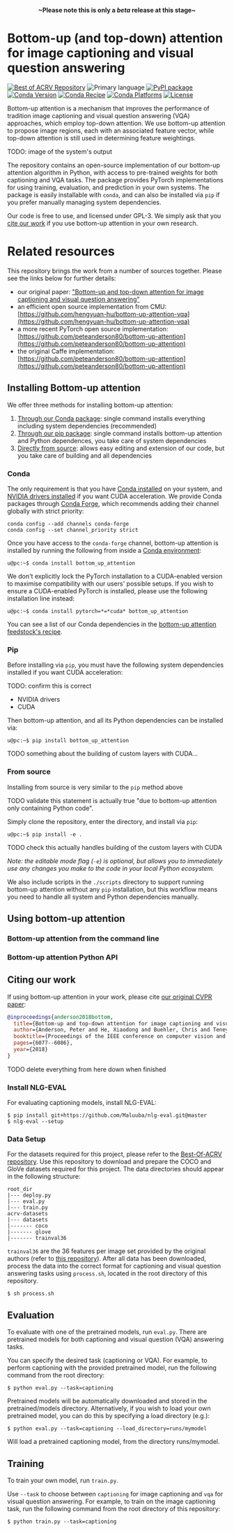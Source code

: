 <p align=center><strong>~Please note this is only a <em>beta</em> release at this stage~</strong></p>

# Bottom-up (and top-down) attention for image captioning and visual question answering

[![Best of ACRV Repository](https://img.shields.io/badge/collection-best--of--acrv-%23a31b2a)](https://roboticvision.org/best-of-acrv)
![Primary language](https://img.shields.io/github/languages/top/best-of-acrv/bottom-up-attention)
[![PyPI package](https://img.shields.io/pypi/pyversions/bottom-up-attention)](https://pypi.org/project/bottom-up-attention/)
[![Conda Version](https://img.shields.io/conda/vn/conda-forge/bottom_up_attention.svg)](https://anaconda.org/conda-forge/bottom_up_attention)
[![Conda Recipe](https://img.shields.io/badge/recipe-bottom_up_attention-green.svg)](https://anaconda.org/conda-forge/bottom_up_attention)
[![Conda Platforms](https://img.shields.io/conda/pn/conda-forge/bottom_up_attention.svg)](https://anaconda.org/conda-forge/bottom_up_attention)
[![License](https://img.shields.io/github/license/best-of-acrv/bottom-up-attention)](./LICENSE.txt)

Bottom-up attention is a mechanism that improves the performance of tradition image captioning and visual question answering (VQA) approaches, which employ top-down attention. We use bottom-up attention to propose image regions, each with an associated feature vector, while top-down attention is still used in determining feature weightings.

TODO: image of the system's output

The repository contains an open-source implementation of our bottom-up attention algorithm in Python, with access to pre-trained weights for both captioning and VQA tasks. The package provides PyTorch implementations for using training, evaluation, and prediction in your own systems. The package is easily installable with `conda`, and can also be installed via `pip` if you prefer manually managing system dependencies.

Our code is free to use, and licensed under GPL-3. We simply ask that you [cite our work](#citing-our-work) if you use bottom-up attention in your own research.

# Related resources

This repository brings the work from a number of sources together. Please see the links below for further details:

- our original paper: ["Bottom-up and top-down attention for image captioning and visual question answering"](#citing-our-work)
- an efficient open source implementation from CMU: [https://github.com/hengyuan-hu/bottom-up-attention-vqa](https://github.com/hengyuan-hu/bottom-up-attention-vqa)
- a more recent PyTorch open source implementation: [https://github.com/peteanderson80/bottom-up-attention](https://github.com/peteanderson80/bottom-up-attention)
- the original Caffe implementation: [https://github.com/peteanderson80/bottom-up-attention](https://github.com/peteanderson80/bottom-up-attention)

## Installing Bottom-up attention

We offer three methods for installing bottom-up attention:

1. [Through our Conda package](#conda): single command installs everything including system dependencies (recommended)
2. [Through our pip package](#pip): single command installs bottom-up attention and Python dependences, you take care of system dependencies
3. [Directly from source](#from-source): allows easy editing and extension of our code, but you take care of building and all dependencies

### Conda

The only requirement is that you have [Conda installed](https://conda.io/projects/conda/en/latest/user-guide/install/index.html) on your system, and [NVIDIA drivers installed](https://developer.nvidia.com/cuda-downloads?target_os=Linux&target_arch=x86_64&=Ubuntu&target_version=20.04&target_type=deb_network) if you want CUDA acceleration. We provide Conda packages through [Conda Forge](https://conda-forge.org/), which recommends adding their channel globally with strict priority:

```
conda config --add channels conda-forge
conda config --set channel_priority strict
```

Once you have access to the `conda-forge` channel, bottom-up attention is installed by running the following from inside a [Conda environment](https://conda.io/projects/conda/en/latest/user-guide/tasks/manage-environments.html):

```
u@pc:~$ conda install bottom_up_attention
```

We don't explicitly lock the PyTorch installation to a CUDA-enabled version to maximise compatibility with our users' possible setups. If you wish to ensure a CUDA-enabled PyTorch is installed, please use the following installation line instead:

```
u@pc:~$ conda install pytorch=*=*cuda* bottom_up_attention
```

You can see a list of our Conda dependencies in the [bottom-up attention feedstock's recipe](https://github.com/conda-forge/bottom_up_attention-feedstock/blob/master/recipe/meta.yaml).

### Pip

Before installing via `pip`, you must have the following system dependencies installed if you want CUDA acceleration:

TODO: confirm this is correct

- NVIDIA drivers
- CUDA

Then bottom-up attention, and all its Python dependencies can be installed via:

```
u@pc:~$ pip install bottom_up_attention
```

TODO something about the building of custom layers with CUDA...

### From source

Installing from source is very similar to the `pip` method above

TODO validate this statement is actually true "due to bottom-up attention only containing Python code".

Simply clone the repository, enter the directory, and install via `pip`:

```
u@pc:~$ pip install -e .
```

TODO check this actually handles building of the custom layers with CUDA

_Note: the editable mode flag (`-e`) is optional, but allows you to immediately use any changes you make to the code in your local Python ecosystem._

We also include scripts in the `./scripts` directory to support running bottom-up attention without any `pip` installation, but this workflow means you need to handle all system and Python dependencies manually.

## Using bottom-up attention

### Bottom-up attention from the command line

### Bottom-up attention Python API

## Citing our work

If using bottom-up attention in your work, please cite [our original CVPR paper](https://openaccess.thecvf.com/content_cvpr_2018/CameraReady/1163.pdf):

```bibtex
@inproceedings{anderson2018bottom,
  title={Bottom-up and top-down attention for image captioning and visual question answering},
  author={Anderson, Peter and He, Xiaodong and Buehler, Chris and Teney, Damien and Johnson, Mark and Gould, Stephen and Zhang, Lei},
  booktitle={Proceedings of the IEEE conference on computer vision and pattern recognition},
  pages={6077--6086},
  year={2018}
}
```

TODO delete everything from here down when finished

### Install NLG-EVAL

For evaluating captioning models, install NLG-EVAL:

```
$ pip install git+https://github.com/Maluuba/nlg-eval.git@master
$ nlg-eval --setup
```

### Data Setup

For the datasets required for this project, please refer to the [Best-Of-ACRV repository](https://github.com/best-of-acrv/acrv-datasets).
Use this repository to download and prepare the COCO and GloVe datasets required for this project.
The data directories should appear in the following structure:

```
root_dir
|--- deploy.py
|--- eval.py
|--- train.py
acrv-datasets
|--- datasets
|------- coco
|------- glove
|------- trainval36
```

`trainval36` are the 36 features per image set provided by the original authors (refer to [this repository](https://github.com/peteanderson80/bottom-up-attention)).
After all data has been downloaded, process the data into the correct format for captioning and visual question answering tasks
using `process.sh`, located in the root directory of this repository.

```
$ sh process.sh
```

## Evaluation

To evaluate with one of the pretrained models, run `eval.py`. There are pretrained models for both captioning and
visual question (VQA) answering tasks.

You can specify the desired task (captioning or VQA). For example, to perform captioning with the provided pretrained model,
run the following command from the root directory:

```
$ python eval.py --task=captioning
```

Pretrained models will be automatically downloaded and stored in the pretrained/models directory. Alternatively, if you wish to load your own pretrained model, you can do this by specifying a load directory (e.g.):

```
$ python eval.py --task=captioning --load_directory=runs/mymodel
```

Will load a pretrained captioning model, from the directory runs/mymodel.

## Training

To train your own model, run `train.py`.

Use `--task` to choose between `captioning` for image captioning and `vqa` for visual question answering.
For example, to train on the image captioning task, run the following command from the root directory of this repository:

```
$ python train.py --task=captioning
```
